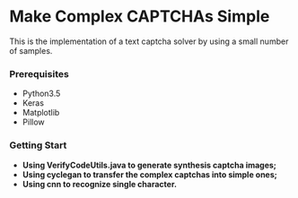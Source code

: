 # Make Complex CAPTCHAs Simple
 
This is the implementation of a text captcha solver by using a small number of samples.

### Prerequisites
- Python3.5   
- Keras   
- Matplotlib   
- Pillow

### Getting Start
- **Using VerifyCodeUtils.java to generate synthesis captcha images;**   
- **Using cyclegan to transfer the complex captchas into simple ones;**   
- **Using cnn to recognize single character.**
